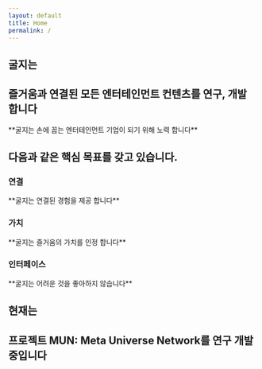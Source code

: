 ```yaml
---
layout: default
title: Home
permalink: /
---
```


<section class="hero">
  <h1>굴지는</h1> 
  <h2>즐거움과 연결된 모든 엔터테인먼트 컨텐츠를 연구, 개발 합니다</h2>
  <p>**굴지는 손에 꼽는 엔터테인먼트 기업이 되기 위해 노력 합니다**</p>
</section>

<section>
  <h2>다음과 같은 핵심 목표를 갖고 있습니다.</h2>
  <div class="grid grid--3">
    <div><h3>연결</h3><p>**굴지는 연결된 경험을 제공 합니다**</p></div>
    <div><h3>가치</h3><p>**굴지는 즐거움의 가치를 인정 합니다**</p></div>
    <div><h3>인터페이스</h3><p>**굴지는 어려운 것을 좋아하지 않습니다**</p></div>
  </div>
</section>

<section>
  <h1>현재는</h1> 
  <h2>프로젝트 MUN: Meta Universe Network를 연구 개발 중입니다</h2>
</section>
